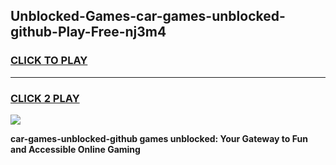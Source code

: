 
## Unblocked-Games-car-games-unblocked-github-Play-Free-nj3m4
<h3>
<a href="https://premium76.site?title=car-games-unblocked-github&ref=18A">CLICK TO PLAY</a></h3>
<hr>

<h3>
<a href="https://premium76.site?title=car-games-unblocked-github&ref=18A">CLICK 2 PLAY</a>
  
</h3>

<a href="https://premium76.site?title=car-games-unblocked-github&ref=18A"><img src="https://clearcache.store/games.png"></a>


**car-games-unblocked-github games unblocked: Your Gateway to Fun and Accessible Online Gaming**
